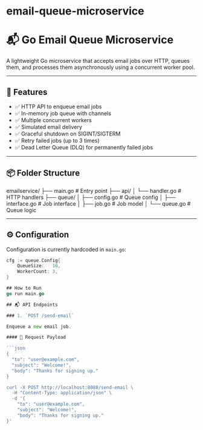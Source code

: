 # email-queue-microservice
# 📬 Go Email Queue Microservice

A lightweight Go microservice that accepts email jobs over HTTP, queues them, and processes them asynchronously using a concurrent worker pool.

---

## 🚀 Features

- ✅ HTTP API to enqueue email jobs
- ✅ In-memory job queue with channels
- ✅ Multiple concurrent workers
- ✅ Simulated email delivery
- ✅ Graceful shutdown on SIGINT/SIGTERM
- ✅ Retry failed jobs (up to 3 times)
- ✅ Dead Letter Queue (DLQ) for permanently failed jobs

---

## 📦 Folder Structure

emailservice/
├── main.go # Entry point
├── api/
│ └── handler.go # HTTP handlers
├── queue/
│ ├── config.go # Queue config
│ ├── interface.go # Job interface
│ ├── job.go # Job model
│ └── queue.go # Queue logic


---

## ⚙️ Configuration

Configuration is currently hardcoded in `main.go`:

```go
cfg := queue.Config{
    QueueSize:   10,
    WorkerCount: 3,
}

## How to Run
go run main.go

## 📬 API Endpoints

### 1. `POST /send-email`

Enqueue a new email job.

#### 📝 Request Payload

```json
{
  "to": "user@example.com",
  "subject": "Welcome!",
  "body": "Thanks for signing up."
}

curl -X POST http://localhost:8080/send-email \
  -H "Content-Type: application/json" \
  -d '{
    "to": "user@example.com",
    "subject": "Welcome!",
    "body": "Thanks for signing up."
}'
